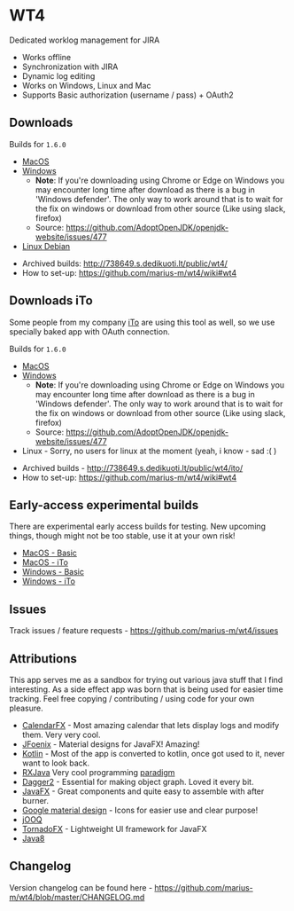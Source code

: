 # WT4

Dedicated worklog management for JIRA

* Works offline
* Synchronization with JIRA
* Dynamic log editing
* Works on Windows, Linux and Mac
* Supports Basic authorization (username / pass) + OAuth2

## Downloads

Builds for `1.6.0`

* [MacOS](http://738649.s.dedikuoti.lt/public/wt4/WT4-1.6.0.dmg)
* [Windows](http://738649.s.dedikuoti.lt/public/wt4/WT4-1.6.0.exe)
  - **Note**: If you're downloading using Chrome or Edge on Windows you may encounter long time after download as there is a bug in 'Windows defender'. The only way to work around that is to wait for the fix on windows or download from other source (Like using slack, firefox)
  - Source: https://github.com/AdoptOpenJDK/openjdk-website/issues/477
* [Linux Debian](http://738649.s.dedikuoti.lt/public/wt4/wt4-1.6.0.deb)

- Archived builds: http://738649.s.dedikuoti.lt/public/wt4/
- How to set-up: https://github.com/marius-m/wt4/wiki#wt4
  
## Downloads iTo
Some people from my company [iTo](https://www.ito.lt/) are using this tool as well, so we use specially baked app with OAuth connection. 

Builds for `1.6.0`

* [MacOS](http://738649.s.dedikuoti.lt/public/wt4/ito/WT4-1.6.0.dmg)
* [Windows](http://738649.s.dedikuoti.lt/public/wt4/ito/WT4-1.6.0.exe)
  - **Note**: If you're downloading using Chrome or Edge on Windows you may encounter long time after download as there is a bug in 'Windows defender'. The only way to work around that is to wait for the fix on windows or download from other source (Like using slack, firefox)
  - Source: https://github.com/AdoptOpenJDK/openjdk-website/issues/477
* Linux - Sorry, no users for linux at the moment (yeah, i know - sad :( )

- Archived builds - http://738649.s.dedikuoti.lt/public/wt4/ito/
- How to set-up: https://github.com/marius-m/wt4/wiki#wt4

## Early-access experimental builds
There are experimental early access builds for testing. New upcoming things, though might not be too stable, use it at your own risk!

- [MacOS - Basic](http://738649.s.dedikuoti.lt/public/wt4/eap/WT4-1.7.0.dmg)
- [MacOS - iTo](http://738649.s.dedikuoti.lt/public/wt4/ito/eap/WT4-1.7.0.dmg)
- [Windows - Basic](http://738649.s.dedikuoti.lt/public/wt4/eap/WT4-1.7.0.exe)
- [Windows - iTo](http://738649.s.dedikuoti.lt/public/wt4/ito/eap/WT4-1.7.0.exe)

## Issues

Track issues / feature requests - https://github.com/marius-m/wt4/issues

## Attributions

This app serves me as a sandbox for trying out various java stuff that I find interesting. As a side effect app was born that is being used for easier time tracking. 
Feel free copying / contributing / using code for your own pleasure. 

* [CalendarFX](https://github.com/dlemmermann/CalendarFX) - Most amazing calendar that lets display logs and modify them. Very very cool.  
* [JFoenix](http://www.jfoenix.com/) - Material designs for JavaFX! Amazing!
* [Kotlin](https://kotlinlang.org/) - Most of the app is converted to kotlin, once got used to it, never want to look back. 
* [RXJava](https://github.com/ReactiveX/RxJava) Very cool programming [paradigm](http://reactivex.io/)
* [Dagger2](https://github.com/google/dagger) - Essential for making object graph. Loved it every bit.
* [JavaFX](http://docs.oracle.com/javase/8/javase-clienttechnologies.htm) - Great components and quite easy to assemble with after burner.
* [Google material design](https://design.google.com/icons/) - Icons for easier use and clear purpose!
* [jOOQ](https://www.jooq.org/)
* [TornadoFX]() - Lightweight UI framework for JavaFX
* [Java8](http://www.oracle.com/technetwork/java/javase/overview/java8-2100321.html)

## Changelog

Version changelog can be found here - https://github.com/marius-m/wt4/blob/master/CHANGELOG.md
